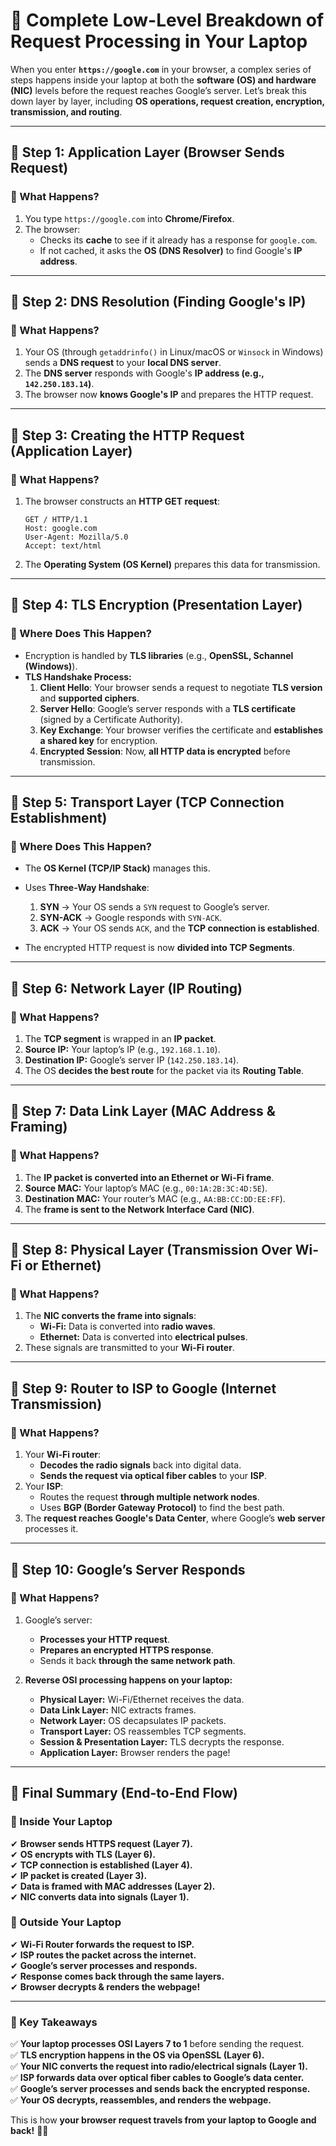 # **📌 Complete Low-Level Breakdown of Request Processing in Your Laptop**  

When you enter **`https://google.com`** in your browser, a complex series of steps happens inside your laptop at both the **software (OS) and hardware (NIC)** levels before the request reaches Google’s server. Let’s break this down layer by layer, including **OS operations, request creation, encryption, transmission, and routing**.

---

## **🔷 Step 1: Application Layer (Browser Sends Request)**
### **🔹 What Happens?**
1. You type `https://google.com` into **Chrome/Firefox**.
2. The browser:
   - Checks its **cache** to see if it already has a response for `google.com`.
   - If not cached, it asks the **OS (DNS Resolver)** to find Google's **IP address**.

---

## **🔷 Step 2: DNS Resolution (Finding Google's IP)**
### **🔹 What Happens?**
1. Your OS (through `getaddrinfo()` in Linux/macOS or `Winsock` in Windows) sends a **DNS request** to your **local DNS server**.
2. The **DNS server** responds with Google's **IP address (e.g., `142.250.183.14`)**.
3. The browser now **knows Google's IP** and prepares the HTTP request.

---

## **🔷 Step 3: Creating the HTTP Request (Application Layer)**
### **🔹 What Happens?**
1. The browser constructs an **HTTP GET request**:
   ```
   GET / HTTP/1.1
   Host: google.com
   User-Agent: Mozilla/5.0
   Accept: text/html
   ```
2. The **Operating System (OS Kernel)** prepares this data for transmission.

---

## **🔷 Step 4: TLS Encryption (Presentation Layer)**
### **🔹 Where Does This Happen?**
- Encryption is handled by **TLS libraries** (e.g., **OpenSSL, Schannel (Windows)**).
- **TLS Handshake Process:**
  1. **Client Hello**: Your browser sends a request to negotiate **TLS version** and **supported ciphers**.
  2. **Server Hello**: Google’s server responds with a **TLS certificate** (signed by a Certificate Authority).
  3. **Key Exchange**: Your browser verifies the certificate and **establishes a shared key** for encryption.
  4. **Encrypted Session**: Now, **all HTTP data is encrypted** before transmission.

---

## **🔷 Step 5: Transport Layer (TCP Connection Establishment)**
### **🔹 Where Does This Happen?**
- The **OS Kernel (TCP/IP Stack)** manages this.
- Uses **Three-Way Handshake**:
  1. **SYN** → Your OS sends a `SYN` request to Google’s server.
  2. **SYN-ACK** → Google responds with `SYN-ACK`.
  3. **ACK** → Your OS sends `ACK`, and the **TCP connection is established**.

- The encrypted HTTP request is now **divided into TCP Segments**.

---

## **🔷 Step 6: Network Layer (IP Routing)**
### **🔹 What Happens?**
1. The **TCP segment** is wrapped in an **IP packet**.
2. **Source IP:** Your laptop’s IP (e.g., `192.168.1.10`).
3. **Destination IP:** Google’s server IP (`142.250.183.14`).
4. The OS **decides the best route** for the packet via its **Routing Table**.

---

## **🔷 Step 7: Data Link Layer (MAC Address & Framing)**
### **🔹 What Happens?**
1. The **IP packet is converted into an Ethernet or Wi-Fi frame**.
2. **Source MAC:** Your laptop’s MAC (e.g., `00:1A:2B:3C:4D:5E`).
3. **Destination MAC:** Your router’s MAC (e.g., `AA:BB:CC:DD:EE:FF`).
4. The **frame is sent to the Network Interface Card (NIC)**.

---

## **🔷 Step 8: Physical Layer (Transmission Over Wi-Fi or Ethernet)**
### **🔹 What Happens?**
1. The **NIC converts the frame into signals**:
   - **Wi-Fi:** Data is converted into **radio waves**.
   - **Ethernet:** Data is converted into **electrical pulses**.
2. These signals are transmitted to your **Wi-Fi router**.

---

## **🔷 Step 9: Router to ISP to Google (Internet Transmission)**
### **🔹 What Happens?**
1. Your **Wi-Fi router**:
   - **Decodes the radio signals** back into digital data.
   - **Sends the request via optical fiber cables** to your **ISP**.
2. Your **ISP**:
   - Routes the request **through multiple network nodes**.
   - Uses **BGP (Border Gateway Protocol)** to find the best path.
3. The **request reaches Google's Data Center**, where Google’s **web server** processes it.

---

## **🔷 Step 10: Google’s Server Responds**
### **🔹 What Happens?**
1. Google’s server:
   - **Processes your HTTP request**.
   - **Prepares an encrypted HTTPS response**.
   - Sends it back **through the same network path**.

2. **Reverse OSI processing happens on your laptop:**
   - **Physical Layer:** Wi-Fi/Ethernet receives the data.
   - **Data Link Layer:** NIC extracts frames.
   - **Network Layer:** OS decapsulates IP packets.
   - **Transport Layer:** OS reassembles TCP segments.
   - **Session & Presentation Layer:** TLS decrypts the response.
   - **Application Layer:** Browser renders the page!

---

## **🔷 Final Summary (End-to-End Flow)**
### **📌 Inside Your Laptop**
✔ **Browser sends HTTPS request (Layer 7).**  
✔ **OS encrypts with TLS (Layer 6).**  
✔ **TCP connection is established (Layer 4).**  
✔ **IP packet is created (Layer 3).**  
✔ **Data is framed with MAC addresses (Layer 2).**  
✔ **NIC converts data into signals (Layer 1).**  

### **📌 Outside Your Laptop**
✔ **Wi-Fi Router forwards the request to ISP.**  
✔ **ISP routes the packet across the internet.**  
✔ **Google’s server processes and responds.**  
✔ **Response comes back through the same layers.**  
✔ **Browser decrypts & renders the webpage!**  

---

### **🎯 Key Takeaways**
✅ **Your laptop processes OSI Layers 7 to 1** before sending the request.  
✅ **TLS encryption happens in the OS via OpenSSL (Layer 6).**  
✅ **Your NIC converts the request into radio/electrical signals (Layer 1).**  
✅ **ISP forwards data over optical fiber cables to Google’s data center.**  
✅ **Google’s server processes and sends back the encrypted response.**  
✅ **Your OS decrypts, reassembles, and renders the webpage.**  

This is how **your browser request travels from your laptop to Google and back!** 🚀🔥